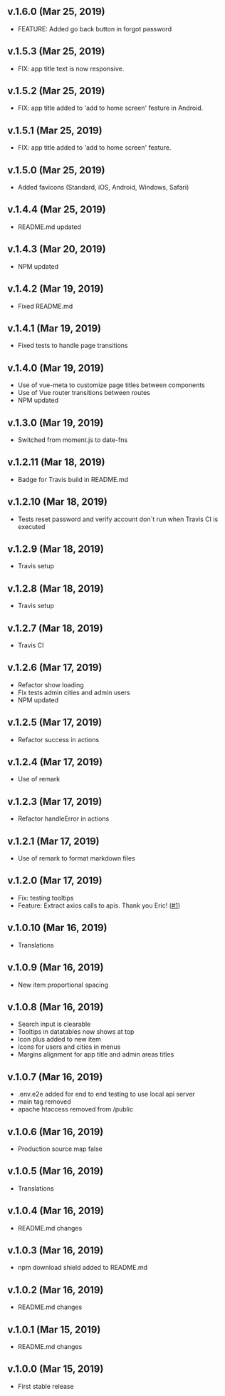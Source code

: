 ## v.1.6.0 (Mar 25, 2019)

-   FEATURE: Added go back button in forgot password

## v.1.5.3 (Mar 25, 2019)

-   FIX: app title text is now responsive.

## v.1.5.2 (Mar 25, 2019)

-   FIX: app title added to 'add to home screen' feature in Android.

## v.1.5.1 (Mar 25, 2019)

-   FIX: app title added to 'add to home screen' feature.

## v.1.5.0 (Mar 25, 2019)

-   Added favicons (Standard, iOS, Android, Windows, Safari)

## v.1.4.4 (Mar 25, 2019)

-   README.md updated

## v.1.4.3 (Mar 20, 2019)

-   NPM updated

## v.1.4.2 (Mar 19, 2019)

-   Fixed README.md

## v.1.4.1 (Mar 19, 2019)

-   Fixed tests to handle page transitions

## v.1.4.0 (Mar 19, 2019)

-   Use of vue-meta to customize page titles between components
-   Use of Vue router transitions between routes
-   NPM updated

## v.1.3.0 (Mar 19, 2019)

-   Switched from moment.js to date-fns

## v.1.2.11 (Mar 18, 2019)

-   Badge for Travis build in README.md

## v.1.2.10 (Mar 18, 2019)

-   Tests reset password and verify account don´t run when Travis CI is executed

## v.1.2.9 (Mar 18, 2019)

-   Travis setup

## v.1.2.8 (Mar 18, 2019)

-   Travis setup

## v.1.2.7 (Mar 18, 2019)

-   Travis CI

## v.1.2.6 (Mar 17, 2019)

-   Refactor show loading
-   Fix tests admin cities and admin users
-   NPM updated

## v.1.2.5 (Mar 17, 2019)

-   Refactor success in actions

## v.1.2.4 (Mar 17, 2019)

-   Use of remark

## v.1.2.3 (Mar 17, 2019)

-   Refactor handleError in actions

## v.1.2.1 (Mar 17, 2019)

-   Use of remark to format markdown files

## v.1.2.0 (Mar 17, 2019)

-   Fix: testing tooltips
-   Feature: Extract axios calls to apis. Thank you Eric! ([#1](https://github.com/davellanedam/vue-skeleton-mvp/pull/1))

## v.1.0.10 (Mar 16, 2019)

-   Translations

## v.1.0.9 (Mar 16, 2019)

-   New item proportional spacing

## v.1.0.8 (Mar 16, 2019)

-   Search input is clearable
-   Tooltips in datatables now shows at top
-   Icon plus added to new item
-   Icons for users and cities in menus
-   Margins alignment for app title and admin areas titles

## v.1.0.7 (Mar 16, 2019)

-   .env.e2e added for end to end testing to use local api server
-   main tag removed
-   apache htaccess removed from /public

## v.1.0.6 (Mar 16, 2019)

-   Production source map false

## v.1.0.5 (Mar 16, 2019)

-   Translations

## v.1.0.4 (Mar 16, 2019)

-   README.md changes

## v.1.0.3 (Mar 16, 2019)

-   npm download shield added to README.md

## v.1.0.2 (Mar 16, 2019)

-   README.md changes

## v.1.0.1 (Mar 15, 2019)

-   README.md changes

## v.1.0.0 (Mar 15, 2019)

-   First stable release

